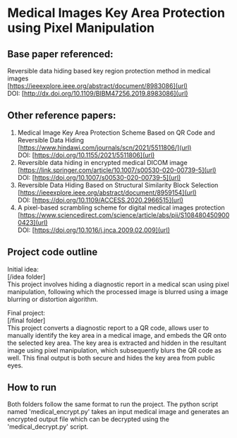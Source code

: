 # Medical Images Key Area Protection using Pixel Manipulation

## Base paper referenced: 
Reversible data hiding based key region protection method in medical images <br />
[https://ieeexplore.ieee.org/abstract/document/8983086](url) <br />
DOI: [http://dx.doi.org/10.1109/BIBM47256.2019.8983086](url)

## Other reference papers:
1. Medical Image Key Area Protection Scheme Based on QR Code and Reversible Data Hiding <br />
[https://www.hindawi.com/journals/scn/2021/5511806/](url) <br />
DOI: [https://doi.org/10.1155/2021/5511806](url)
2. Reversible data hiding in encrypted medical DICOM image <br />
[https://link.springer.com/article/10.1007/s00530-020-00739-5](url) <br />
DOI: [https://doi.org/10.1007/s00530-020-00739-5](url)
3. Reversible Data Hiding Based on Structural Similarity Block Selection <br />
[https://ieeexplore.ieee.org/abstract/document/8959154](url) <br />
DOI: [https://doi.org/10.1109/ACCESS.2020.2966515](url)
4. A pixel-based scrambling scheme for digital medical images protection <br />
[https://www.sciencedirect.com/science/article/abs/pii/S1084804509000423](url) <br />
DOI: [https://doi.org/10.1016/j.jnca.2009.02.009](url)

## Project code outline
Initial idea: <br />
[/idea folder] <br />
This project involves hiding a diagnostic report in a medical scan using pixel manipulation, following which the processed image is blurred using a image blurring or distortion algorithm. 

Final project: <br />
[/final folder] <br />
This project converts a diagnostic report to a QR code, allows user to manually identify the key area in a medical image, and embeds the QR onto the selected key area. The key area is extracted and  hidden in the resultant image using pixel manipulation, which subsequently blurs the QR code as well. This final output is both secure and hides the key area from public eyes.

## How to run
Both folders follow the same format to run the project. The python script named 'medical_encrypt.py' takes an input medical image and generates an encrypted output file which can be decrypted using the 'medical_decrypt.py' script.
